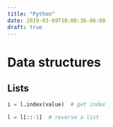 ```yaml
---
title: "Python"
date: 2019-03-09T10:00:36-06:00
draft: true
---
```


# Data structures
## Lists
```python
i = l.index(value)  # get index

l = l[::-1]  # reverse a list
```